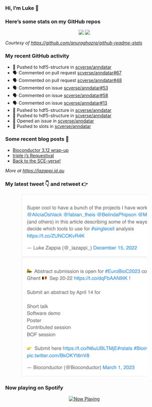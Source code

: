 
<!-- README.md is generated from README.Rmd. Please edit that file -->

### Hi, I’m Luke 👋

<!--
**lazappi/lazappi** is a ✨ _special_ ✨ repository because its `README.md` (this file) appears on your GitHub profile.

Here are some ideas to get you started:

- 🔭 I’m currently working on ...
- 🌱 I’m currently learning ...
- 👯 I’m looking to collaborate on ...
- 🤔 I’m looking for help with ...
- 💬 Ask me about ...
- 📫 How to reach me: ...
- 😄 Pronouns: ...
- ⚡ Fun fact: ...
-->

### Here’s some stats on my GitHub repos

<p align="center">

<img src="https://github-readme-stats.vercel.app/api?username=lazappi&count_private=true&show_icons=true&theme=buefy&hide_title=True">
<img src="https://github-readme-stats.vercel.app/api/top-langs/?username=lazappi&hide=html&theme=buefy&layout=compact">

</p>

*Courtesy of <https://github.com/anuraghazra/github-readme-stats>*

### My recent GitHub activity

  - 📨 Pushed to hdf5-structure in
    [scverse/anndatar](https://github.com/scverse/anndatar)
  - 🗣 Commented on pull request
    [scverse/anndatar\#67](https://github.com/scverse/anndatar#67)
  - 🗣 Commented on pull request
    [scverse/anndatar\#48](https://github.com/scverse/anndatar#48)
  - 🗣 Commented on issue
    [scverse/anndatar\#53](https://github.com/scverse/anndatar#53)
  - 🗣 Commented on issue
    [scverse/anndatar\#58](https://github.com/scverse/anndatar#58)
  - 🗣 Commented on issue
    [scverse/anndatar\#13](https://github.com/scverse/anndatar#13)
  - 📨 Pushed to hdf5-structure in
    [scverse/anndatar](https://github.com/scverse/anndatar)
  - 📨 Pushed to hdf5-structure in
    [scverse/anndatar](https://github.com/scverse/anndatar)
  - 🤔 Opened an issue in
    [scverse/anndatar](https://github.com/scverse/anndatar)
  - 📨 Pushed to slots in
    [scverse/anndatar](https://github.com/scverse/anndatar)

### Some recent blog posts 📝

  - [Bioconductor 3.12
    wrap-up](https://lazappi.id.au/posts/2020-10-30-bioconductor-3-12-wrap-up/index.html)
  - [triple j’s
    Requestival](https://lazappi.id.au/posts/2020-07-11-requestival/index.html)
  - [Back to the
    SCE-verse\!](https://lazappi.id.au/posts/2020-05-12-back-to-the-sce-verse/index.html)

*More at <https://lazappi.id.au>*

### My latest tweet 👇 and retweet 👉


<p align="center">

<a href="https://twitter.com/_lazappi_/status/1603304759095607298">
<img src="https://github.com/lazappi/lazappi/raw/master/README_files/figure-gfm/tweets-1.png" width="400">
</a> <a href="https://twitter.com/_lazappi_/status/1631223906622226435">
<img src="https://github.com/lazappi/lazappi/raw/master/README_files/figure-gfm/tweets-2.png" width="400">
</a>

</p>

### Now playing on Spotify

<p align="center">

<a href="https://now-playing-profile.lazappi.vercel.app/now-playing?open">
<img src="https://now-playing-profile.lazappi.vercel.app/now-playing" width="256" height="64" alt="Now Playing">
</a>

</p>

